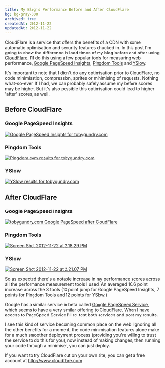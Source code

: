 ```yaml
---
title: My Blog's Performance Before and After CloudFlare
bg: bg-gray-300
archived: true
createdAt: 2012-11-22
updatedAt: 2012-11-22
---
```

CloudFlare is a service that offers the benefits of a CDN with some automatic optimisation and security features chucked in. In this post I'm going to show the difference in load times of my blog before and after using <a title="CloudFlare" href="http://www.cloudflare.com/">CloudFlare</a>. I'll do this using a few popular tools for measuring web performance, <a title="Google PageSpeed Insights" href="https://developers.google.com/speed/pagespeed/insights">Google PageSpeed Insights</a>, <a title="Pingdom Tools" href="http://tools.pingdom.com/fpt/">Pingdom Tools</a> and <a title="YSlow" href="http://yslow.org/">YSlow</a>.

<p>It's important to note that I didn't do any optimisation prior to CloudFlare, no code minimisation, compression, sprites or minimising of requests. Nothing what-so-ever. If I had, we can probably safely assume my before scores may be higher. But it's also possible this optimisation could lead to higher 'after' scores, as well.</p>
<h2>Before CloudFlare</h2>
<h3>Google PageSpeed Insights</h3>
<p><a href="/images/posts/Screen-Shot-2012-11-15-at-2.29.42-PM.png"><img class="size-full wp-image-399 aligncenter" title="Google PageSpeed Insights for tobygundry.com" src="/images/posts/Screen-Shot-2012-11-15-at-2.29.42-PM.png" alt="Google PageSpeed Insights for tobygundry.com" /></a></p>
<h3>Pingdom Tools</h3>
<p><a href="/images/posts/Screen-Shot-2012-11-15-at-3.23.07-PM.png"><img class="mx-auto" title="Pingdom.com results for tobygundry.com" src="/images/posts/Screen-Shot-2012-11-15-at-3.23.07-PM.png" alt="Pingdom.com results for tobygundry.com" /></a></p>
<h3>YSlow</h3>
<p><a href="/images/posts/Screen-Shot-2012-11-15-at-3.05.50-PM.png"><img class="mx-auto" title="YSlow results for tobygundry.com" src="/images/posts/Screen-Shot-2012-11-15-at-3.05.50-PM.png" alt="YSlow results for tobygundry.com" /></a></p>
<h2>After CloudFlare</h2>
<h3>Google PageSpeed Insights</h3>
<p><a href="/images/posts/Screen-Shot-2012-11-22-at-2.15.57-PM.png"><img class="mx-auto" title="tobygundry.com Google PageSpeed after CloudFlare" src="/images/posts/Screen-Shot-2012-11-22-at-2.15.57-PM.png" /></a></p>
<h3>Pingdom Tools</h3>
<p><a href="/images/posts/Screen-Shot-2012-11-22-at-2.18.29-PM.png"><img class="mx-auto" title="Screen Shot 2012-11-22 at 2.18.29 PM" src="/images/posts/Screen-Shot-2012-11-22-at-2.18.29-PM.png" /></a></p>
<h3>YSlow</h3>
<p><a href="/images/posts/Screen-Shot-2012-11-22-at-2.21.07-PM.png"><img class="mx-auto" title="Screen Shot 2012-11-22 at 2.21.07 PM" src="/images/posts/Screen-Shot-2012-11-22-at-2.21.07-PM.png" /></a></p>

So as expected there's a notable increase in my performance scores across all the performance measurement tools I used. An averaged 10.6 point increase across the 3 tools (13 point jump for Google PageSpeed Insights, 7 points for Pingdom Tools and 12 points for YSlow.)

Google has a similar service in beta called <a title="Google PageSpeed Service" href="https://developers.google.com/speed/pagespeed/service">Google PageSpeed Service</a>, which seems to have a very similar offering to CloudFlare. When I have access to PageSpeed Service I'll re-test both services and post my results.

I see this kind of service becoming common place on the web. Ignoring all the other benefits for a moment, the code minimisation features alone make for a much smoother deployment process (providing you're willing to trust the service to do this for you), now instead of making changes, then running your code through a minimiser, you can just deploy.

If you want to try CloudFlare out on your own site, you can get a free account at <a title="CloudFlare" href="http://www.cloudflare.com"><a href="http://www.cloudflare.com">http://www.cloudflare.com</a>